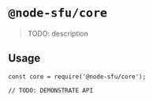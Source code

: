# `@node-sfu/core`

> TODO: description

## Usage

```
const core = require('@node-sfu/core');

// TODO: DEMONSTRATE API
```
